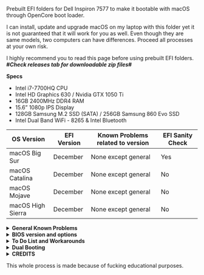 Prebuilt EFI folders for Dell Inspiron 7577 to make it bootable with macOS through OpenCore boot loader.

I can install, update and upgrade macOS on my laptop with this folder yet it is not guaranteed that it will work for you as well. Even though they are same models, two computers can have differences. Proceed all processes at your own risk. 

I highly recommend you to read this page before using prebuilt EFI folders. <b>#*Check releases tab for downloadable zip files*#</b> 


<b>Specs</b>

* Intel i7-7700HQ CPU
* Intel HD Graphics 630 / Nvidia GTX 1050 Ti
* 16GB 2400MHz DDR4 RAM
* 15.6” 1080p IPS Display
* 128GB Samsung M.2 SSD (SATA) / 256GB Samsung 860 Evo SSD 
* Intel Dual Band WiFi - 8265 & Intel Bluetooth

| OS Version | EFI Version    | Known Problems related to version | EFI Sanity Check |
| ----------- | ------- | ---------- | ------------------- |
| macOS Big Sur  | December  | None except general          | Yes             |
| macOS Catalina  | December  | None except general          | No             |
| macOS Mojave  | December | None except general          | No              |
| macOS High Sierra   | December | None except general          | No              |

<details>
<summary><b>General Known Problems</b></summary>

* SDCard Reader ( I have no idea about it. I have never tried to make it work nor I have a plan to do so in the future. If you find a solution, please let me know. )

* 2.1 audio ( there is an id which enables subwoofer but I don't use it because the id I use in my config.plist has best compatibility with headphone. Detailed explanations about each id can be found at AppleALC manual page. The laptop has ALC256 on it. )
</details>

<details>
<summary><b>BIOS version and options</b></summary>

* Current bios version is 1.11.0
* Disable Secure Boot
* Change SATA operation to AHCI ( google it to learn more before you proceed this action if you use windows already to not lose your existed data on windows partition )
* Disable Virtualization


***Required advanced BIOS settings***

To enable advanced BIOS options, execute ModifiedGrubShell.efi at Opencore Picker Screen and enter given commands below for each settings. Be aware, values can be different for you so it is best to find your own values. To read how to find your own values click [here](https://dortania.github.io/OpenCore-Post-Install/misc/msr-lock.html#turning-off-cfg-lock-manually).

| Command | Explanation    |
| ----------- | ------- |
| setup_var 0x4DE 0x00  | Disables CFG Lock	     |

This command disables CFG Lock which is a must to run macOS. If you do not want to disable it, you have to set Kernel>Quirks>AppleXcpmCfgLock to YES for a workaround. 

| Command | Explanation   |
| ----------- | ------- |
| setup_var 0x889 0x00  | Disables WakeOnLan	     |

This command disables wake on lan BIOS settings so laptop can sleep on battery and AC without problem. Without disabling this setting, your laptop will have sleep issues on AC. On battery sleep works well because it is set to disable on battery by default. No mandatory to run macOS but advised for proper sleep and wake functions.  

</details>

<details>
<summary><b> To Do List and Workarounds </b></summary>

* Config file does not include SMBIOS parameters which is a must. One needs to provide own values. MacSerial by Acidanthera is a good way to obtain proper serial and motherboard serial numbers. UUID can be generated with terminal command “uuidgen”. Builtin ethernet, wifi or thunderbolt device MAC address can be used as ROM value. For working imessage and facetime all should be set in a sensible way and make sure that they are not used by someone else either hackintosh or real Mac. When you change a value ( SN, MLB, UUID or ROM ) you should change all other values to prevent apple servers being suspicious about your account.

* For voice over support you have to download audio files from [Team Acidanthera GitHub](https://github.com/acidanthera/OcBinaryData/tree/master/Resources) and place it in OC / Resources/Audio. You have to enable quirk UEFI>Audio>PlayChime for bootchime. 

* If you dual boot like me explained above, you can disable quirk Misc>Boot>ShowPicker. In this way, it will directly start booting macOS for you as a normal Mac after Dell logo.

* To enable Virtualization, Booter>Quirks>DevirtualiseMmio can be set to YES as a workaround but this is not the preferred method and can cause problem.
</details>

<details>
<summary><b> Dual Booting </b></summary>

I have two seperate ssd drives listed above. Windows is installed to 256gb and Macos is installed to 128GB. I do not boot Windows10 through Opencore. Both ssd drives are partitioned GUID partition schema type and both use their own bootloader. You can make switch with F12 key when you see DELL logo on starts. I strictly do not recommend booting windows through OpenCore.
</details>

<details>
<summary><b> CREDITS </b></summary>

[Team Acidanthera](https://github.com/acidanthera) for OpenCore boot loader and AppleALC, Brightness Keys, Lilu, RealtekRTL8111, VirtualSMC and its plugins, VoodooPS2Controller and Whatevergreen kexts. 

[Team VoodooI2C](https://github.com/VoodooI2C/VoodooI2C) for VoodooI2C and VoodooI2CHID kexts.

[Team OpenIntelWireless](https://github.com/OpenIntelWireless) for IntelBluetooth firmware and Airportitlwm kexts.

[Piker-Alpha](https://github.com/Piker-Alpha) for ssdtPRGen script

[uzairblaoch](https://github.com/uzairblaoch) for direct HDMI usage

#################

Thanks to everyone who helped me with patience and developers for maintaing kexts, drivers, scripts and patches.
</details>

This whole process is made because of fucking educational purposes. 
